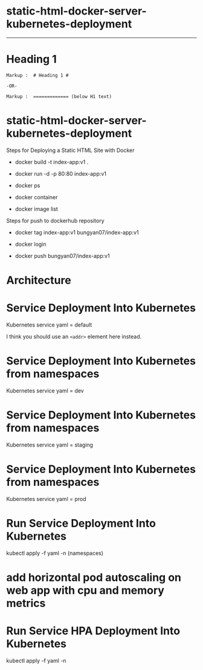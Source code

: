 static-html-docker-server-kubernetes-deployment <a name="TOP"></a>
===================

- - - - 
# Heading 1 #

    Markup :  # Heading 1 #

    -OR-

    Markup :  ============= (below H1 text)



# static-html-docker-server-kubernetes-deployment 
Steps for Deploying a Static HTML Site with Docker   

* docker build -t index-app:v1 .

* docker run -d -p 80:80 index-app:v1

* docker ps

* docker container 

* docker image list

Steps for push to dockerhub repository

* docker tag index-app:v1 bungyan07/index-app:v1

* docker login 

* docker push bungyan07/index-app:v1

# Architecture

# Service Deployment Into Kubernetes
Kubernetes service yaml = default

I think you should use an
`<addr>` element here instead.

# Service Deployment Into Kubernetes from namespaces
Kubernetes service yaml = dev

# Service Deployment Into Kubernetes from namespaces
Kubernetes service yaml = staging

# Service Deployment Into Kubernetes from namespaces
Kubernetes service yaml = prod


# Run Service Deployment Into Kubernetes 
kubectl apply -f yaml -n (namespaces)

# add horizontal pod autoscaling on web app with cpu and memory metrics

# Run Service HPA Deployment Into Kubernetes 
kubectl apply -f yaml -n 
 












